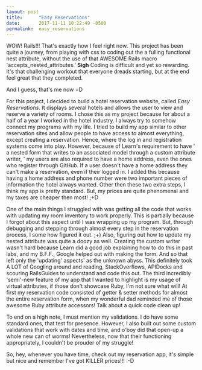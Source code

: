 ```yaml
---
layout: post
title:      "Easy Reservations"
date:       2017-11-11 10:22:49 -0500
permalink:  easy_reservations
---
```



WOW! Rails!!! That's exactly how I feel right now. This project has been quite a journey, from playing with css to coding out the a fulling functional nest attribute, without the use of that AWESOME Rails macro 'accepts_nested_attributes.' **Sigh** Coding is difficult and yet so rewarding. It's that challenging workout that everyone dreads starting, but at the end feel great that they completed. 

And I guess, that's me now =D

For this project, I decided to build a hotel reservation website, called *Easy Reservations*. It displays several hotels and allows the user to view and reserve a variety of rooms. I chose this as my project because for about a half of a year I worked in the hotel industry.  I always try to somehow connect my programs with my life. I tried to build my app similar to other reservation sites and allow people to have access to almost everything, except creating a reservation. Hence, where the log in and registration systems come into play. However, because of Learn's requirement to have ' a nested form that writes to an associated model through a custom attribute writer, ' my users are also required to have a home address, even the ones who register through GitHub. If a user doesn't have a home address they can't make a reservation, even if their logged in. I added this because having a home address and phone number were two important pieces of information the hotel always wanted. Other then these two extra steps, I think my app is pretty standard. But, my prices are quite phenomenal and my taxes are cheaper then most! ;+D

One of the main things I struggled with was getting all the code that works with updating my room inventory to work properly. This is partially because I forgot about this aspect until I was wrapping up my program. But, through debugging and stepping through almost every step in the reservation process, I some how figured it out.  ;+)  Also, figuring out how to update my nested attribute was quite a doozy as well. Creating the custom writer wasn't hard because Learn did a good job explaining how to do this in past labs, and my B.F.F., Google helped out with making the form. And so that left only the 'updating' aspects' as the unknown abyss. This definitely took A LOT of Googling around and reading, StackOverflows, APIDocks and scouring RailsGuides to understand and code this out. The third incredibly 'semi'-new feature of my app that I wanted to highlight is my usage of virtual attributes, if those don't showcase Ruby, I'm not sure what will! At first my reservation code consisted of getter & setter methods for almost the entire reservation form, when my wonderful dad reminded me of those awesome Ruby attribute accessors! Talk about a quick code clean up!

To end on a high note, I must mention my validations. I do have some standard ones, that test for presence. However, I also built out some custom validations that work with dates and time, and o'boy did that open-up a whole new can of worms! Nevertheless, now that their functioning appropriately, I couldn't be prouder of my struggle!

So, hey, whenever you have time, check out my reservation app, it's simple but nice and remember I've got KILLER prices!!! :-D

